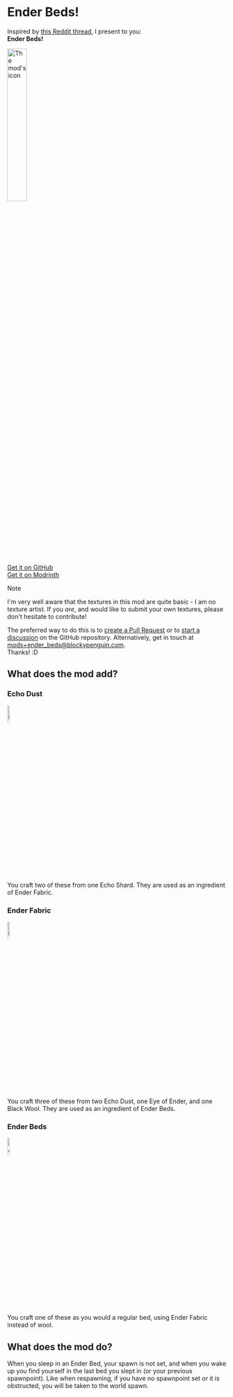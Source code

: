 # Ender Beds!

Inspired by [this Reddit thread](https://redd.it/1m1s3p9), I present to you:\
**Ender Beds!**

<img alt="The mod's icon" src="https://cdn.modrinth.com/data/cached_images/a86eae12528c9feaa4568d676b1cc83c127c821a.png" width="30%">

[Get it on GitHub](https://github.com/PenguinMods/EnderBeds/releases)\
[Get it on Modrinth](https://modrinth.com/mod/ender_beds)

> [!NOTE]
> I'm very well aware that the textures in this mod are quite basic - I am no texture artist.
> If you *are*, and would like to submit your own textures, please don't hesitate to contribute!
> 
> The preferred way to do this is to [create a Pull Request](https://github.com/PenguinMods/EnderBeds/compare) or to [start a discussion](https://github.com/PenguinMods/EnderBeds/discussions/new/choose) on the GitHub repository. Alternatively, get in touch at mods+ender_beds@blockypenguin.com.\
> Thanks! :D

## What does the mod add?

### Echo Dust
<img src="https://cdn.modrinth.com/data/truuiqI6/images/de8ba99481a834c07b0a5dc21edcff315732919c.png" alt="Echo Dust's in-game texture" style="image-rendering: pixelated" width="10%">

You craft two of these from one Echo Shard. They are used as an ingredient of Ender Fabric.

### Ender Fabric
<img src="https://cdn.modrinth.com/data/truuiqI6/images/cf0ca9a9aae9e6f3313a8a9e5efe4e68c89f6377.png" alt="Ender Fabric's in-game texture" style="image-rendering: pixelated" width="10%">

You craft three of these from two Echo Dust, one Eye of Ender, and one Black Wool. They are used as an ingredient of Ender Beds.

### Ender Beds
<img src="https://cdn.modrinth.com/data/truuiqI6/images/a86eae12528c9feaa4568d676b1cc83c127c821a.png" alt="A pixelated rendering of an Ender Bed, as it appears in a player's inventory." style="image-rendering: pixelated" width="10%">

You craft one of these as you would a regular bed, using Ender Fabric instead of wool.

## What does the mod do?

When you sleep in an Ender Bed, your spawn is not set, and when you wake up you find yourself in the last bed you slept in (or your previous spawnpoint). Like when respawning, if you have no spawnpoint set or it is obstructed, you will be taken to the world spawn.
